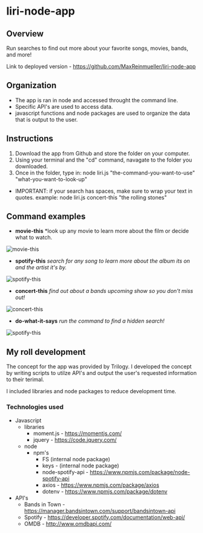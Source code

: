 # liri-node-app

## Overview
Run searches to find out more about your favorite songs, movies, bands, and more!

Link to deployed version - https://github.com/MaxReinmueller/liri-node-app

## Organization
  * The app is ran in node and accessed throught the command line. 
  * Specific API's are used to access data.
  * javascript functions and node packages are used to organize the data that is output to the user.

## Instructions
  1. Download the app from Github and store the folder on your computer.
  1. Using your terminal and the "cd" command, navagate to the folder you downloaded.
  1. Once in the folder, type in: node liri.js "the-command-you-want-to-use" "what-you-want-to-look-up"
  
   * IMPORTANT: if your search has spaces, make sure to wrap your text in quotes. example: node liri.js concert-this "the rolling stones"
      
## Command examples
  * **movie-this**
  *look up any movie to learn more about the film or decide what to watch.
  
  ![movie-this](https://github.com/MaxReinmueller/liri-node-app/blob/master/img/rocky.jpg)

  * **spotify-this**
  _search for any song to learn more about the album its on and the artist it's by._
 
  ![spotify-this](https://github.com/MaxReinmueller/liri-node-app/blob/master/img/eye_of_the_tiger.jpg)

  * **concert-this**
  *find out about a bands upcoming show so you don't miss out!*
   
  ![concert-this](https://github.com/MaxReinmueller/liri-node-app/blob/master/img/rolling_stones.jpg)

  * **do-what-it-says**
  *run the command to find a hidden search!*
    
  ![spotify-this](https://github.com/MaxReinmueller/liri-node-app/blob/master/img/do_what_it_says.jpg)
      
## My roll development
The concept for the app was provided by Trilogy. I developed the concept by writing scripts to utilze API's and output the user's requested information to their terimal.

I included libraries and node packages to reduce development time.

### Technologies used
 * Javascript
   * libraries
     * moment.js - https://momentjs.com/
     * jquery - https://code.jquery.com/
   * node
     * npm's
       * FS (internal node package)
       * keys - (internal node package)
       * node-spotify-api - https://www.npmjs.com/package/node-spotify-api
       * axios - https://www.npmjs.com/package/axios
       * dotenv - https://www.npmjs.com/package/dotenv
 * API's
   * Bands in Town - https://manager.bandsintown.com/support/bandsintown-api
   * Spotify - https://developer.spotify.com/documentation/web-api/
   * OMDB - http://www.omdbapi.com/
